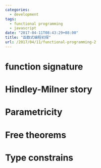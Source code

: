```yaml
---
categories:
  - development
tags:
  - functional programming
  - javascript
date: "2017-04-11T08:43:29+08:00"
title: "函数式编程初探"
url: /2017/04/11/functional-programming-2
---
```


# function signature


# Hindley-Milner story

# Parametricity

# Free theorems

# Type constrains
